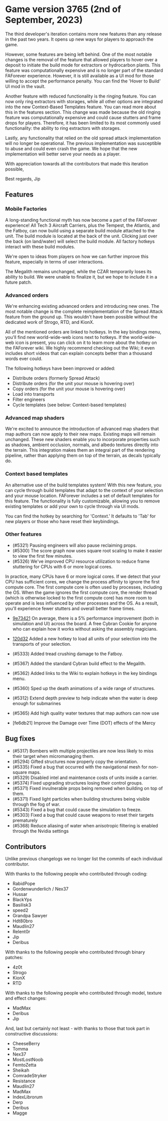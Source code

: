 # Game version 3765 (2nd of September, 2023)

The third developer's iteration contains more new features than any release in the past two years. It opens up new ways for players to approach the game.

However, some features are being left behind. One of the most notable changes is the removal of the feature that allowed players to hover over a deposit to initiate the build mode for extractors or hydrocarbon plants. This feature was computationally expensive and is no longer part of the standard FAForever experience. However, it is still available as a UI mod for those willing to accept the performance penalty. You can find the 'Hover to Build' UI mod in the vault.

Another feature with reduced functionality is the ringing feature. You can now only ring extractors with storages, while all other options are integrated into the new Context-Based Templates feature. You can read more about this in the features section. This change was made because the old ringing feature was computationally expensive and could cause stutters and frame drops for players. Therefore, it has been limited to its most commonly used functionality: the ability to ring extractors with storages.

Lastly, any functionality that relied on the old spread attack implementation will no longer be operational. The previous implementation was susceptible to abuse and could even crash the game. We hope that the new implementation will better serve your needs as a player.

With appreciation towards all the contributors that made this iteration possible,

Best regards,
Jip

## Features

### Mobile Factories

A long-standing functional myth has now become a part of the FAForever experience! All Tech 3 Aircraft Carriers, plus the Tempest, the Atlantis, and the Fatboy, can now build using a separate build module attached to the unit. The build module is located at the back of the unit. Clicking just over the back (on land/water) will select the build module. All factory hotkeys interact with these build modules.

We're open to ideas from players on how we can further improve this feature, especially in terms of user interactions.

The Megalith remains unchanged, while the CZAR temporarily loses its ability to build. We were unable to finalize it, but we hope to include it in a future patch.

### Advanced orders

We're enhancing existing advanced orders and introducing new ones. The most notable change is the complete reimplementation of the Spread Attack feature from the ground up. This wouldn't have been possible without the dedicated work of Strogo, RTD, and KionX.

All of the mentioned orders are linked to hotkeys. In the key bindings menu, you'll find new world-wide-web icons next to hotkeys. If the world-wide-web icon is present, you can click on it to learn more about the hotkey on the FAForever wiki. We highly recommend checking out the Wiki; it even includes short videos that can explain concepts better than a thousand words ever could.

The following hotkeys have been improved or added:

- Distribute orders (formerly Spread Attack)
- Distribute orders (for the unit your mouse is hovering over)
- Copy orders (for the unit your mouse is hovering over)
- Load into transports
- Filter engineers
- Cycle templates (see below: Context-based templates)

### Advanced map shaders

We're excited to announce the introduction of advanced map shaders that map authors can now apply to their new maps. Existing maps will remain unchanged. These new shaders enable you to incorporate properties such as shadows, ambient occlusion, normals, and albedo textures directly into the terrain. This integration makes them an integral part of the rendering pipeline, rather than applying them on top of the terrain, as decals typically do.

### Context based templates

An alternative use of the build templates system! With this new feature, you can cycle through build templates that adapt to the context of your selection and your mouse location. FAForever includes a set of default templates for this feature. The functionality is fully customizable, allowing you to remove existing templates or add your own to cycle through via UI mods.

You can find the hotkey by searching for 'Context.' It defaults to 'Tab' for new players or those who have reset their keybindings.

### Other features

- (#5321) Pausing engineers will also pause reclaiming props.
- (#5300) The score graph now uses square root scaling to make it easier to view the first few minutes.
- (#5326) We've improved CPU resource utilization to reduce frame stuttering for CPUs with 6 or more logical cores.

In practice, many CPUs have 6 or more logical cores. If we detect that your CPU has sufficient cores, we change the process affinity to ignore the first compute core. The first compute core is often used by processes, including the OS. When the game ignores the first compute core, the render thread (which is otherwise locked to the first compute core) has more room to operate and is less influenced by other processes and the OS. As a result, you'll experience fewer stutters and overall better frame times.

- [9e73421](https://github.com/FAForever/FA-Binary-Patches/commit/9e734211cbec22e9ce4696cf3c9343bdda54fdf5) On average, there is a 5% performance improvement (both in simulation and UI) across the board.
  A free Cybran Cookie for anyone who can explain how it works without asking the assembly magicians.

- [120d32](https://github.com/FAForever/fa/commit/120d329af238ef93d2c054b444a2f704febb6155) Added a new hotkey to load all units of your selection into the transports of your selection.
- (#5333) Added tread crushing damage to the Fatboy.
- (#5367) Added the standard Cybran build effect to the Megalith.
- (#5362) Added links to the Wiki to explain hotkeys in the key bindings menu.
- (#5360) Sped up the death animations of a wide range of structures.
- (#5312) Extend depth preview to help indicate when the water is deep enough for submarines
- (#5365) Add high quality water textures that map authors can now use
- [fe6db21] Improve the Damage over Time (DOT) effects of the Mercy

## Bug fixes

- (#5317) Bombers with multiple projectiles are now less likely to miss their target when micromanaging them.
- (#5294) Gifted structures now properly copy the orientation.
- (#5335) Fixed a bug that occurred with the navigational mesh for non-square maps.
- (#5329) Disabled intel and maintenance costs of units inside a carrier.
- (#5374) Fixed upgrading structures losing their control groups.
- (#5371) Fixed invulnerable props being removed when building on top of them.
- (#5371) Fixed light particles when building structures being visible through the fog of war.
- (#5343) Fixed a bug that could cause the simulation to freeze.
- (#5303) Fixed a bug that could cause weapons to reset their targets prematurely
- (#5368) Reduce aliasing of water when anisotropic filtering is enabled through the Nvidia settings

## Contributors

Unlike previous changelogs we no longer list the commits of each individual contributor.

With thanks to the following people who contributed through coding:

- RabidPope
- Gordenwunderlich / Nex37
- Hussar
- BlackYps
- Basilisk3
- speed2
- Grandpa Sawyer
- Hdt80bro
- Maudlin27
- Relent0r
- Jip
- Deribus

With thanks to the following people who contributed through binary patches:

- 4z0t
- Strogo
- KionX
- RTD

With thanks to the following people who contributed through model, texture and effect changes:

- MadMax
- Deribus
- Jip

And, last but certainly not least - with thanks to those that took part in constructive discussions:

- CheeseBerry
- Tomma
- Nex37
- MostLostNoob
- FemtoZetta
- Sheikah
- ComradeStryker
- Resistance
- Maudlin27
- MadMax
- IndexLibrorum
- Derp
- Deribus
- Magge
